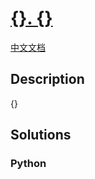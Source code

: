 # [{}. {}]({})

[中文文档]({})

## Description

{}

## Solutions

<!-- tabs:start -->

### **Python**

```python

```

<!-- tabs:end -->
